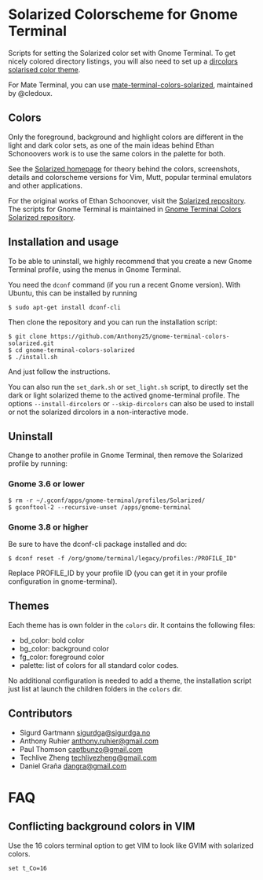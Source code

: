 Solarized Colorscheme for Gnome Terminal
========================================

Scripts for setting the Solarized color set with Gnome Terminal. To get nicely
colored directory listings, you will also need to set up a [dircolors solarised
color theme].

For Mate Terminal, you can use [mate-terminal-colors-solarized], maintained
by @cledoux.

Colors
------

Only the foreground, background and highlight colors are different in the light
and dark color sets, as one of the main ideas behind Ethan Schonoovers work is
to use the same colors in the palette for both.

See the [Solarized homepage] for theory behind the colors, screenshots, details
and colorscheme versions for Vim, Mutt, popular terminal emulators and other
applications.

For the original works of Ethan Schoonover, visit the [Solarized repository].
The scripts for Gnome Terminal is maintained in [Gnome Terminal Colors
Solarized repository].

Installation and usage
----------------------

To be able to uninstall, we highly recommend that you create a new Gnome
Terminal profile, using the menus in Gnome Terminal.

You need the `dconf` command (if you run a recent Gnome version). With Ubuntu,
this can be installed by running

    $ sudo apt-get install dconf-cli

Then clone the repository and you can run the installation script:

    $ git clone https://github.com/Anthony25/gnome-terminal-colors-solarized.git
    $ cd gnome-terminal-colors-solarized
    $ ./install.sh

And just follow the instructions.

You can also run the `set_dark.sh` or `set_light.sh` script, to directly set
the dark or light solarized theme to the actived gnome-terminal profile. The
options `--install-dircolors` or `--skip-dircolors` can also be used to install
or not the solarized dircolors in a non-interactive mode.

Uninstall
---------

Change to another profile in Gnome Terminal, then remove the Solarized profile
by running:

### Gnome 3.6 or lower

    $ rm -r ~/.gconf/apps/gnome-terminal/profiles/Solarized/
    $ gconftool-2 --recursive-unset /apps/gnome-terminal

### Gnome 3.8 or higher

Be sure to have the dconf-cli package installed and do:

    $ dconf reset -f /org/gnome/terminal/legacy/profiles:/PROFILE_ID"

Replace PROFILE_ID by your profile ID (you can get it in your profile
configuration in gnome-terminal).

Themes
------

Each theme has is own folder in the `colors` dir. It contains the following
files:

  * bd_color: bold color
  * bg_color: background color
  * fg_color: foreground color
  * palette: list of colors for all standard color codes.

No additional configuration is needed to add a theme, the installation script
just list at launch the children folders in the `colors` dir.

Contributors
------------

* Sigurd Gartmann <sigurdga@sigurdga.no>
* Anthony Ruhier <anthony.ruhier@gmail.com>
* Paul Thomson <captbunzo@gmail.com>
* Techlive Zheng <techlivezheng@gmail.com>
* Daniel Graña <dangra@gmail.com>

FAQ
===

Conflicting background colors in VIM
------------------------------------

Use the 16 colors terminal option to get VIM to look like GVIM with solarized
colors.

    set t_Co=16


[mate-terminal-colors-solarized]: https://github.com/cledoux/mate-terminal-colors-solarized
[Solarized homepage]:   http://ethanschoonover.com/solarized
[Solarized repository]: https://github.com/altercation/solarized
[Gnome Terminal Colors Solarized repository]: https://github.com/sigurdga/gnome-terminal-colors-solarized
[dircolors solarised color theme]: https://github.com/seebi/dircolors-solarized
